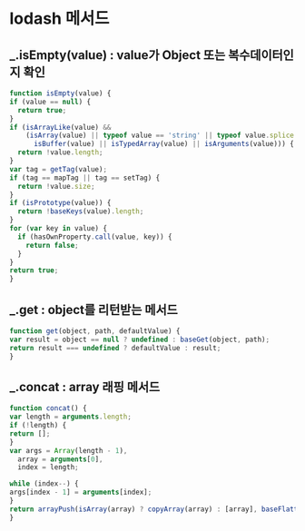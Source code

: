 
# lodash 메서드

## _.isEmpty(value) : value가 Object 또는 복수데이터인지 확인

```javascript
function isEmpty(value) {
if (value == null) {
  return true;
}
if (isArrayLike(value) &&
    (isArray(value) || typeof value == 'string' || typeof value.splice == 'function' ||
      isBuffer(value) || isTypedArray(value) || isArguments(value))) {
  return !value.length;
}
var tag = getTag(value);
if (tag == mapTag || tag == setTag) {
  return !value.size;
}
if (isPrototype(value)) {
  return !baseKeys(value).length;
}
for (var key in value) {
  if (hasOwnProperty.call(value, key)) {
    return false;
  }
}
return true;
}
```

## _.get : object를 리턴받는 메서드
```javascript
function get(object, path, defaultValue) {
var result = object == null ? undefined : baseGet(object, path);
return result === undefined ? defaultValue : result;
}
```

## _.concat : array 래핑 메서드
```javascript
function concat() {
var length = arguments.length;
if (!length) {
return [];
}
var args = Array(length - 1),
  array = arguments[0],
  index = length;

while (index--) {
args[index - 1] = arguments[index];
}
return arrayPush(isArray(array) ? copyArray(array) : [array], baseFlatten(args, 1));
}
```

